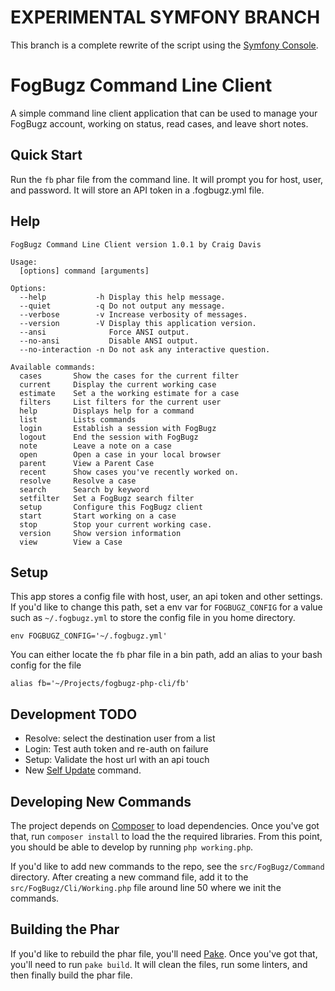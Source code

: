 # EXPERIMENTAL SYMFONY BRANCH

This branch is a complete rewrite of the script using the [Symfony Console][sc].

# FogBugz Command Line Client

A simple command line client application that can be used to manage your FogBugz
account, working on status, read cases, and leave short notes.

## Quick Start

Run the `fb` phar file from the command line. It will prompt you for host, user,
and password. It will store an API token in a .fogbugz.yml file.

## Help

    FogBugz Command Line Client version 1.0.1 by Craig Davis
    
    Usage:
      [options] command [arguments]
    
    Options:
      --help           -h Display this help message.
      --quiet          -q Do not output any message.
      --verbose        -v Increase verbosity of messages.
      --version        -V Display this application version.
      --ansi              Force ANSI output.
      --no-ansi           Disable ANSI output.
      --no-interaction -n Do not ask any interactive question.
    
    Available commands:
      cases       Show the cases for the current filter
      current     Display the current working case
      estimate    Set a the working estimate for a case
      filters     List filters for the current user
      help        Displays help for a command
      list        Lists commands
      login       Establish a session with FogBugz
      logout      End the session with FogBugz
      note        Leave a note on a case
      open        Open a case in your local browser
      parent      View a Parent Case
      recent      Show cases you've recently worked on.
      resolve     Resolve a case
      search      Search by keyword
      setfilter   Set a FogBugz search filter
      setup       Configure this FogBugz client
      start       Start working on a case
      stop        Stop your current working case.
      version     Show version information
      view        View a Case
    
## Setup

This app stores a config file with host, user, an api token and other
settings. If you'd like to change this path, set a env var for
`FOGBUGZ_CONFIG` for a value such as `~/.fogbugz.yml` to store the
config file in you home directory. 

    env FOGBUGZ_CONFIG='~/.fogbugz.yml'

You can either locate the `fb` phar file in a bin
path, add an alias to your bash config for the file

    alias fb='~/Projects/fogbugz-php-cli/fb'

## Development TODO

* Resolve: select the destination user from a list
* Login: Test auth token and re-auth on failure
* Setup: Validate the host url with an api touch
* New [Self Update][update] command.

## Developing New Commands

The project depends on [Composer][composer] to load dependencies. Once you've
got that, run `composer install` to load the the required libraries. From this
point, you should be able to develop by running `php working.php`.

If you'd like to add new commands to the repo, see the `src/FogBugz/Command`
directory. After creating a new command file, add it to the 
`src/FogBugz/Cli/Working.php` file around line 50 where we init the commands.

## Building the Phar

If you'd like to rebuild the phar file, you'll need [Pake][pake]. Once you've
got that, you'll need to run `pake build`. It will clean the files, run some
linters, and then finally build the phar file.

[sc]: http://symfony.com/doc/current/components/console.html
[composer]: http://getcomposer.org/
[pake]: https://github.com/indeyets/pake/wiki

[update]: https://github.com/composer/composer/blob/master/src/Composer/Command/SelfUpdateCommand.php
